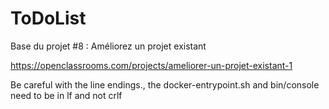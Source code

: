 ToDoList
========

Base du projet #8 : Améliorez un projet existant

https://openclassrooms.com/projects/ameliorer-un-projet-existant-1


Be careful with the line endings., the docker-entrypoint.sh and bin/console need to be in lf and not crlf